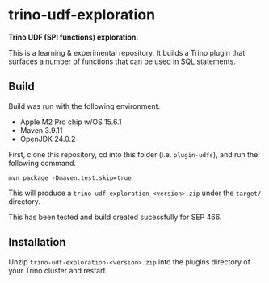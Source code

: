 # trino-udf-exploration
**Trino UDF (SPI functions) exploration.**

This is a learning & experimental repository. It builds a Trino plugin that surfaces a number of functions that can be used in SQL statements.

## Build
Build was run with the following environment.
- Apple M2 Pro chip w/OS 15.6.1
- Maven 3.9.11
- OpenJDK 24.0.2

First, clone this repository, cd into this folder (i.e. `plugin-udfs`), and run the following command.

`mvn package -Dmaven.test.skip=true`

This will produce a `trino-udf-exploration-<version>.zip` under the `target/` directory.

This has been tested and build created sucessfully for SEP 466.

## Installation
Unzip `trino-udf-exploration-<version>.zip` into the plugins directory of your Trino cluster and restart.
